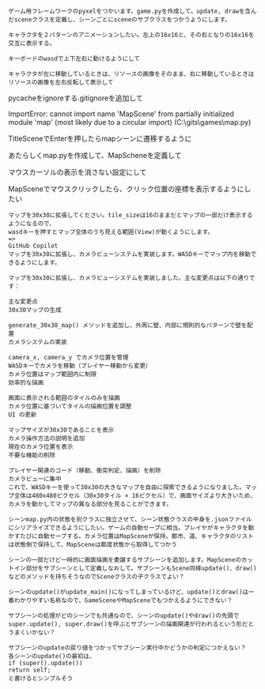 ```
ゲーム用フレームワークのpyxelをつかいます。game.pyを作成して。update, drawを含んだsceneクラスを定義し、シーンごとにsceneのサブクラスをつかうようにします。
```
```
キャラクタを２パターンのアニメーションしたい。左上の16x16と、その右となりの16x16を交互に表示する。
```
```
キーボードのwasdで上下左右に動けるようにして
```
```
キャラクタが左に移動しているときは、リソースの画像をそのまま、右に移動しているときはリソースの画像を左右反転して表示して
```

pycacheをignoreする.gitignoreを追加して

ImportError: cannot import name 'MapScene' from partially initialized module 'map' (most likely due to a circular import) (C:\gits\games\map.py)

TitleSceneでEnterを押したらmapシーンに遷移するように

あたらしくmap.pyを作成して、MapScheneを定義して


マウスカーソルの表示を消さない設定にして

MapSceneでマウスクリックしたら、クリック位置の座標を表示するようにしたい

```
マップを30x30に拡張してください。tile_sizeは16のままだとマップの一部だけ表示するようになるので、
wasdキーを押すとマップ全体のうち見える範囲(View)が動くようにします。
=>
GitHub Copilot
マップを30x30に拡張し、カメラビューシステムを実装します。WASDキーでマップ内を移動できるようにします。

マップを30x30に拡張し、カメラビューシステムを実装しました。主な変更点は以下の通りです：

主な変更点
30x30マップの生成

generate_30x30_map() メソッドを追加し、外周に壁、内部に規則的なパターンで壁を配置
カメラシステムの実装

camera_x, camera_y でカメラ位置を管理
WASDキーでカメラを移動（プレイヤー移動から変更）
カメラ位置はマップ範囲内に制限
効率的な描画

画面に表示される範囲のタイルのみを描画
カメラ位置に基づいてタイルの描画位置を調整
UI の更新

マップサイズが30x30であることを表示
カメラ操作方法の説明を追加
現在のカメラ位置を表示
不要な機能の削除

プレイヤー関連のコード（移動、衝突判定、描画）を削除
カメラビューに集中
これで、WASDキーを使って30x30の大きなマップを自由に探索できるようになりました。マップ全体は480x480ピクセル（30x30タイル × 16ピクセル）で、画面サイズより大きいため、カメラを動かしてマップの異なる部分を見ることができます。
```

```
シーンmap.py内の状態を別クラスに独立させて、シーン状態クラスの中身を.jsonファイルにシリアライズできるようにしたい。ゲームの自動セーブに相当。プレイヤがキャラクタを動かすたびに自動セーブする。カメラ位置はMapSceneが保持。都市、道、キャラクタのリストは状態側で保持して、MapSceneは都度状態から取得してつかう
```

```
シーンの一部だけど一時的に画面描画を委譲するサブシーンを追加します。MapSceneのカットイン部分をサブシーンとして定義しなおして。サブシーンもScene同様update()、draw()などのメソッドを持ちそうなのでSceneクラスの子クラスでよい？
```
```
シーンのupdate()がupdate_main()になってしまっているけど、update()とdraw()は一番わかりやすい名称なので、GameSceneやMapSceneでもつかえるようにできない？
```
```
サブシーンの処理がどのシーンでも共通なので、シーンのupdate()やdraw()の先頭でsuper.update(), super.draw()を呼ぶとサブシーンの描画関連が行われるという形だとうまくいかない？
```
```
サブシーンのupdateの戻り値をつかってサブシーン実行中かどうかの判定につかえない？
各シーンのupdate()の最初は、
if (super().update())
return self;
と書けるとシンプルそう
```
